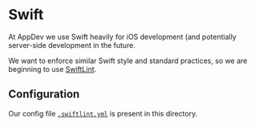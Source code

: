 # Swift

At AppDev we use Swift heavily for iOS development \(and potentially server-side development in the future.

We want to enforce similar Swift style and standard practices, so we are beginning to use [SwiftLint](https://github.com/realm/SwiftLint).

## Configuration

Our config file [`.swiftlint.yml`](/swift/.swiftlint.yml) is present in this directory.

